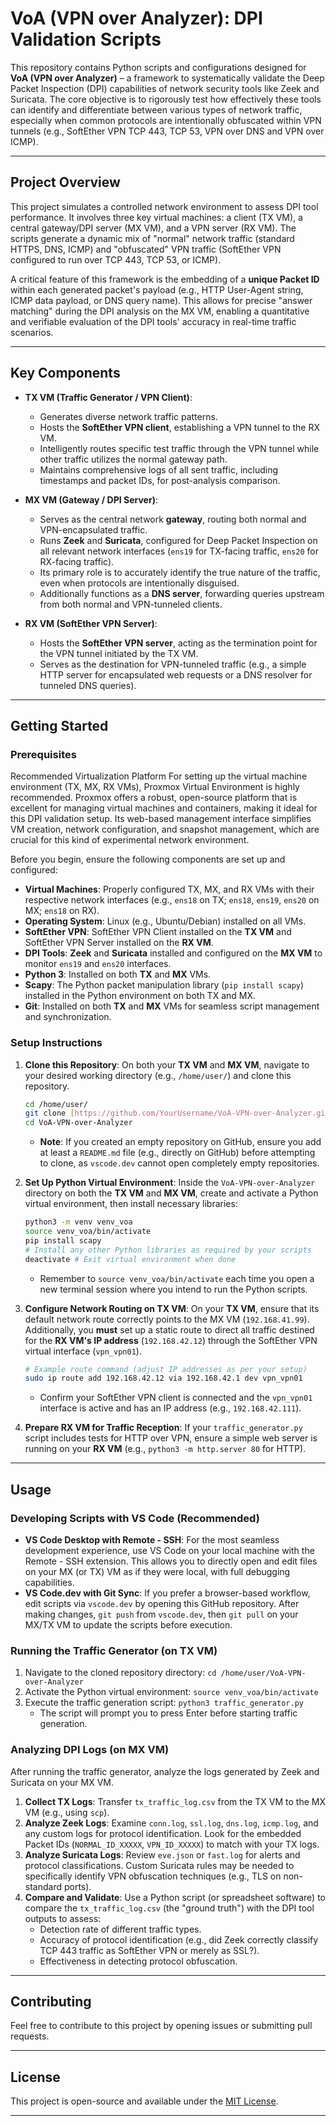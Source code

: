 # VoA (VPN over Analyzer): DPI Validation Scripts

This repository contains Python scripts and configurations designed for **VoA (VPN over Analyzer)** – a framework to systematically validate the Deep Packet Inspection (DPI) capabilities of network security tools like Zeek and Suricata. The core objective is to rigorously test how effectively these tools can identify and differentiate between various types of network traffic, especially when common protocols are intentionally obfuscated within VPN tunnels (e.g., SoftEther VPN TCP 443, TCP 53, VPN over DNS and VPN over ICMP).

---

## Project Overview

This project simulates a controlled network environment to assess DPI tool performance. It involves three key virtual machines: a client (TX VM), a central gateway/DPI server (MX VM), and a VPN server (RX VM). The scripts generate a dynamic mix of "normal" network traffic (standard HTTPS, DNS, ICMP) and "obfuscated" VPN traffic (SoftEther VPN configured to run over TCP 443, TCP 53, or ICMP).

A critical feature of this framework is the embedding of a **unique Packet ID** within each generated packet's payload (e.g., HTTP User-Agent string, ICMP data payload, or DNS query name). This allows for precise "answer matching" during the DPI analysis on the MX VM, enabling a quantitative and verifiable evaluation of the DPI tools' accuracy in real-time traffic scenarios.

---

## Key Components

* **TX VM (Traffic Generator / VPN Client)**:
    * Generates diverse network traffic patterns.
    * Hosts the **SoftEther VPN client**, establishing a VPN tunnel to the RX VM.
    * Intelligently routes specific test traffic through the VPN tunnel while other traffic utilizes the normal gateway path.
    * Maintains comprehensive logs of all sent traffic, including timestamps and packet IDs, for post-analysis comparison.

* **MX VM (Gateway / DPI Server)**:
    * Serves as the central network **gateway**, routing both normal and VPN-encapsulated traffic.
    * Runs **Zeek** and **Suricata**, configured for Deep Packet Inspection on all relevant network interfaces (`ens19` for TX-facing traffic, `ens20` for RX-facing traffic).
    * Its primary role is to accurately identify the true nature of the traffic, even when protocols are intentionally disguised.
    * Additionally functions as a **DNS server**, forwarding queries upstream from both normal and VPN-tunneled clients.

* **RX VM (SoftEther VPN Server)**:
    * Hosts the **SoftEther VPN server**, acting as the termination point for the VPN tunnel initiated by the TX VM.
    * Serves as the destination for VPN-tunneled traffic (e.g., a simple HTTP server for encapsulated web requests or a DNS resolver for tunneled DNS queries).

---

## Getting Started

### Prerequisites

Recommended Virtualization Platform
For setting up the virtual machine environment (TX, MX, RX VMs), Proxmox Virtual Environment is highly recommended. Proxmox offers a robust, open-source platform that is excellent for managing virtual machines and containers, making it ideal for this DPI validation setup. Its web-based management interface simplifies VM creation, network configuration, and snapshot management, which are crucial for this kind of experimental network environment.

Before you begin, ensure the following components are set up and configured:

* **Virtual Machines**: Properly configured TX, MX, and RX VMs with their respective network interfaces (e.g., `ens18` on TX; `ens18`, `ens19`, `ens20` on MX; `ens18` on RX).
* **Operating System**: Linux (e.g., Ubuntu/Debian) installed on all VMs.
* **SoftEther VPN**: SoftEther VPN Client installed on the **TX VM** and SoftEther VPN Server installed on the **RX VM**.
* **DPI Tools**: **Zeek** and **Suricata** installed and configured on the **MX VM** to monitor `ens19` and `ens20` interfaces.
* **Python 3**: Installed on both **TX** and **MX** VMs.
* **Scapy**: The Python packet manipulation library (`pip install scapy`) installed in the Python environment on both TX and MX.
* **Git**: Installed on both **TX** and **MX** VMs for seamless script management and synchronization.

### Setup Instructions

1.  **Clone this Repository**:
    On both your **TX VM** and **MX VM**, navigate to your desired working directory (e.g., `/home/user/`) and clone this repository.
    ```bash
    cd /home/user/
    git clone [https://github.com/YourUsername/VoA-VPN-over-Analyzer.git](https://github.com/YourUsername/VoA-VPN-over-Analyzer.git) # IMPORTANT: Replace with your actual repository URL
    cd VoA-VPN-over-Analyzer
    ```
    * **Note**: If you created an empty repository on GitHub, ensure you add at least a `README.md` file (e.g., directly on GitHub) before attempting to clone, as `vscode.dev` cannot open completely empty repositories.

2.  **Set Up Python Virtual Environment**:
    Inside the `VoA-VPN-over-Analyzer` directory on both the **TX VM** and **MX VM**, create and activate a Python virtual environment, then install necessary libraries:
    ```bash
    python3 -m venv venv_voa
    source venv_voa/bin/activate
    pip install scapy
    # Install any other Python libraries as required by your scripts
    deactivate # Exit virtual environment when done
    ```
    * Remember to `source venv_voa/bin/activate` each time you open a new terminal session where you intend to run the Python scripts.

3.  **Configure Network Routing on TX VM**:
    On your **TX VM**, ensure that its default network route correctly points to the MX VM (`192.168.41.99`). Additionally, you **must** set up a static route to direct all traffic destined for the **RX VM's IP address** (`192.168.42.12`) through the SoftEther VPN virtual interface (`vpn_vpn01`).
    ```bash
    # Example route command (adjust IP addresses as per your setup)
    sudo ip route add 192.168.42.12 via 192.168.42.1 dev vpn_vpn01
    ```
    * Confirm your SoftEther VPN client is connected and the `vpn_vpn01` interface is active and has an IP address (e.g., `192.168.42.111`).

4.  **Prepare RX VM for Traffic Reception**:
    If your `traffic_generator.py` script includes tests for HTTP over VPN, ensure a simple web server is running on your **RX VM** (e.g., `python3 -m http.server 80` for HTTP).

---

## Usage

### Developing Scripts with VS Code (Recommended)

* **VS Code Desktop with Remote - SSH**: For the most seamless development experience, use VS Code on your local machine with the Remote - SSH extension. This allows you to directly open and edit files on your MX (or TX) VM as if they were local, with full debugging capabilities.
* **VS Code.dev with Git Sync**: If you prefer a browser-based workflow, edit scripts via `vscode.dev` by opening this GitHub repository. After making changes, `git push` from `vscode.dev`, then `git pull` on your MX/TX VM to update the scripts before execution.

### Running the Traffic Generator (on TX VM)

1.  Navigate to the cloned repository directory: `cd /home/user/VoA-VPN-over-Analyzer`
2.  Activate the Python virtual environment: `source venv_voa/bin/activate`
3.  Execute the traffic generation script: `python3 traffic_generator.py`
    * The script will prompt you to press Enter before starting traffic generation.

### Analyzing DPI Logs (on MX VM)

After running the traffic generator, analyze the logs generated by Zeek and Suricata on your MX VM.

1.  **Collect TX Logs**: Transfer `tx_traffic_log.csv` from the TX VM to the MX VM (e.g., using `scp`).
2.  **Analyze Zeek Logs**: Examine `conn.log`, `ssl.log`, `dns.log`, `icmp.log`, and any custom logs for protocol identification. Look for the embedded Packet IDs (`NORMAL_ID_XXXXX`, `VPN_ID_XXXXX`) to match with your TX logs.
3.  **Analyze Suricata Logs**: Review `eve.json` or `fast.log` for alerts and protocol classifications. Custom Suricata rules may be needed to specifically identify VPN obfuscation techniques (e.g., TLS on non-standard ports).
4.  **Compare and Validate**: Use a Python script (or spreadsheet software) to compare the `tx_traffic_log.csv` (the "ground truth") with the DPI tool outputs to assess:
    * Detection rate of different traffic types.
    * Accuracy of protocol identification (e.g., did Zeek correctly classify TCP 443 traffic as SoftEther VPN or merely as SSL?).
    * Effectiveness in detecting protocol obfuscation.

---

## Contributing

Feel free to contribute to this project by opening issues or submitting pull requests.

---

## License

This project is open-source and available under the [MIT License](LICENSE).

---
